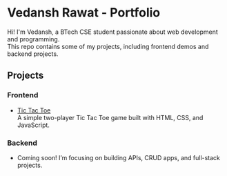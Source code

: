 # Vedansh Rawat - Portfolio

Hi! I'm Vedansh, a BTech CSE student passionate about web development and programming.  
This repo contains some of my projects, including frontend demos and backend projects.

## Projects

### Frontend
- [Tic Tac Toe](./TicTacToe)  
  A simple two-player Tic Tac Toe game built with HTML, CSS, and JavaScript.

### Backend
- Coming soon! I’m focusing on building APIs, CRUD apps, and full-stack projects.
